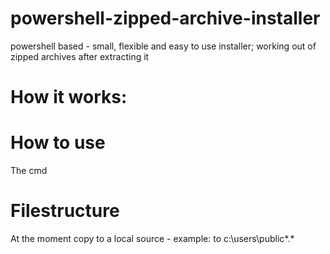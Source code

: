 # powershell-zipped-archive-installer
powershell based - small, flexible and easy to use installer; working out of zipped archives after extracting it

# How it works:

# How to use
The cmd

# Filestructure
At the moment copy to a local source - example: to c:\users\public\*.*

